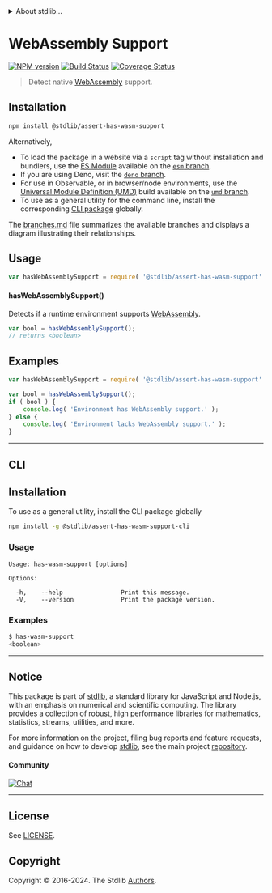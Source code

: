 <!--

@license Apache-2.0

Copyright (c) 2018 The Stdlib Authors.

Licensed under the Apache License, Version 2.0 (the "License");
you may not use this file except in compliance with the License.
You may obtain a copy of the License at

   http://www.apache.org/licenses/LICENSE-2.0

Unless required by applicable law or agreed to in writing, software
distributed under the License is distributed on an "AS IS" BASIS,
WITHOUT WARRANTIES OR CONDITIONS OF ANY KIND, either express or implied.
See the License for the specific language governing permissions and
limitations under the License.

-->


<details>
  <summary>
    About stdlib...
  </summary>
  <p>We believe in a future in which the web is a preferred environment for numerical computation. To help realize this future, we've built stdlib. stdlib is a standard library, with an emphasis on numerical and scientific computation, written in JavaScript (and C) for execution in browsers and in Node.js.</p>
  <p>The library is fully decomposable, being architected in such a way that you can swap out and mix and match APIs and functionality to cater to your exact preferences and use cases.</p>
  <p>When you use stdlib, you can be absolutely certain that you are using the most thorough, rigorous, well-written, studied, documented, tested, measured, and high-quality code out there.</p>
  <p>To join us in bringing numerical computing to the web, get started by checking us out on <a href="https://github.com/stdlib-js/stdlib">GitHub</a>, and please consider <a href="https://opencollective.com/stdlib">financially supporting stdlib</a>. We greatly appreciate your continued support!</p>
</details>

# WebAssembly Support

[![NPM version][npm-image]][npm-url] [![Build Status][test-image]][test-url] [![Coverage Status][coverage-image]][coverage-url] <!-- [![dependencies][dependencies-image]][dependencies-url] -->

> Detect native [WebAssembly][webassembly] support.

<section class="installation">

## Installation

```bash
npm install @stdlib/assert-has-wasm-support
```

Alternatively,

-   To load the package in a website via a `script` tag without installation and bundlers, use the [ES Module][es-module] available on the [`esm` branch][esm-url].
-   If you are using Deno, visit the [`deno` branch][deno-url].
-   For use in Observable, or in browser/node environments, use the [Universal Module Definition (UMD)][umd] build available on the [`umd` branch][umd-url].
-   To use as a general utility for the command line, install the corresponding [CLI package][cli-section] globally.

The [branches.md][branches-url] file summarizes the available branches and displays a diagram illustrating their relationships.

</section>

<section class="usage">

## Usage

```javascript
var hasWebAssemblySupport = require( '@stdlib/assert-has-wasm-support' );
```

#### hasWebAssemblySupport()

Detects if a runtime environment supports [WebAssembly][webassembly].

```javascript
var bool = hasWebAssemblySupport();
// returns <boolean>
```

</section>

<!-- /.usage -->

<section class="examples">

## Examples

<!-- eslint no-undef: "error" -->

```javascript
var hasWebAssemblySupport = require( '@stdlib/assert-has-wasm-support' );

var bool = hasWebAssemblySupport();
if ( bool ) {
    console.log( 'Environment has WebAssembly support.' );
} else {
    console.log( 'Environment lacks WebAssembly support.' );
}
```

</section>

<!-- /.examples -->

* * *

<section class="cli">

## CLI

<section class="installation">

## Installation

To use as a general utility, install the CLI package globally

```bash
npm install -g @stdlib/assert-has-wasm-support-cli
```

</section>

<!-- CLI usage documentation. -->

<section class="usage">

### Usage

```text
Usage: has-wasm-support [options]

Options:

  -h,    --help                Print this message.
  -V,    --version             Print the package version.
```

</section>

<!-- /.usage -->

<section class="examples">

### Examples

```bash
$ has-wasm-support
<boolean>
```

</section>

<!-- /.examples -->

</section>

<!-- /.cli -->

<!-- Section for related `stdlib` packages. Do not manually edit this section, as it is automatically populated. -->

<section class="related">

</section>

<!-- /.related -->

<!-- Section for all links. Make sure to keep an empty line after the `section` element and another before the `/section` close. -->


<section class="main-repo" >

* * *

## Notice

This package is part of [stdlib][stdlib], a standard library for JavaScript and Node.js, with an emphasis on numerical and scientific computing. The library provides a collection of robust, high performance libraries for mathematics, statistics, streams, utilities, and more.

For more information on the project, filing bug reports and feature requests, and guidance on how to develop [stdlib][stdlib], see the main project [repository][stdlib].

#### Community

[![Chat][chat-image]][chat-url]

---

## License

See [LICENSE][stdlib-license].


## Copyright

Copyright &copy; 2016-2024. The Stdlib [Authors][stdlib-authors].

</section>

<!-- /.stdlib -->

<!-- Section for all links. Make sure to keep an empty line after the `section` element and another before the `/section` close. -->

<section class="links">

[npm-image]: http://img.shields.io/npm/v/@stdlib/assert-has-wasm-support.svg
[npm-url]: https://npmjs.org/package/@stdlib/assert-has-wasm-support

[test-image]: https://github.com/stdlib-js/assert-has-wasm-support/actions/workflows/test.yml/badge.svg?branch=main
[test-url]: https://github.com/stdlib-js/assert-has-wasm-support/actions/workflows/test.yml?query=branch:main

[coverage-image]: https://img.shields.io/codecov/c/github/stdlib-js/assert-has-wasm-support/main.svg
[coverage-url]: https://codecov.io/github/stdlib-js/assert-has-wasm-support?branch=main

<!--

[dependencies-image]: https://img.shields.io/david/stdlib-js/assert-has-wasm-support.svg
[dependencies-url]: https://david-dm.org/stdlib-js/assert-has-wasm-support/main

-->

[chat-image]: https://img.shields.io/gitter/room/stdlib-js/stdlib.svg
[chat-url]: https://app.gitter.im/#/room/#stdlib-js_stdlib:gitter.im

[stdlib]: https://github.com/stdlib-js/stdlib

[stdlib-authors]: https://github.com/stdlib-js/stdlib/graphs/contributors

[cli-section]: https://github.com/stdlib-js/assert-has-wasm-support#cli
[cli-url]: https://github.com/stdlib-js/assert-has-wasm-support/tree/cli
[@stdlib/assert-has-wasm-support]: https://github.com/stdlib-js/assert-has-wasm-support/tree/main

[umd]: https://github.com/umdjs/umd
[es-module]: https://developer.mozilla.org/en-US/docs/Web/JavaScript/Guide/Modules

[deno-url]: https://github.com/stdlib-js/assert-has-wasm-support/tree/deno
[umd-url]: https://github.com/stdlib-js/assert-has-wasm-support/tree/umd
[esm-url]: https://github.com/stdlib-js/assert-has-wasm-support/tree/esm
[branches-url]: https://github.com/stdlib-js/assert-has-wasm-support/blob/main/branches.md

[stdlib-license]: https://raw.githubusercontent.com/stdlib-js/assert-has-wasm-support/main/LICENSE

[webassembly]: https://webassembly.org/

</section>

<!-- /.links -->
